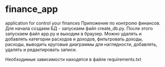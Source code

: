 # finance_app
application for control your finances
Приложение по контролю финансов.
Для начала создаем БД - запускаем файл create_db.py.
После этого запускаем файл app.py и выходим в браузер.
Можно удалять и добавлять категории расходов и доходов,
фильтровать доходы, расходы, выводить круговые диаграммы для наглядности,
добавлять, удалять и редактировать записи.

Необходимые зависимости находятся в файле requirements.txt
